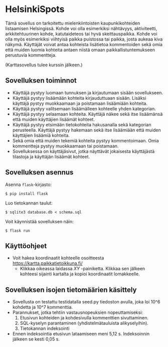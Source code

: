 # HelsinkiSpots

Tämä sovellus on tarkoitettu mielenkiintoisten kaupunkikohteiden listaamisen Helsingissä. Kohde voi olla esimerkiksi nähtävyys, aktiviteetti, arkkitehtuurinen kohde, katutaideteos tai hyvä skeittauspaikka. Kohde voi olla myös esimerkiksi viihtyisä paikka puistossa tai paikka, josta aukeaa kiva näkymä. Käyttäjät voivat antaa kohteista lisätietoa kommentoiden sekä omia että muiden luomia kohteita antaen niistä omaan paikkallistuntemukseen perustuvia kommentteja.

(Karttasovellus tulee kurssin jälkeen.)

## Sovelluksen toiminnot

- Käyttäjä pystyy luomaan tunnuksen ja kirjautumaan sisään sovellukseen.
- Käyttäjä pystyy lisäämään kohteita kirjauduttuaan sisään. Lisäksi käyttäjä pystyy muokkaamaan ja poistamaan lisäämiään kohteita.
- Käyttäjä pystyy valitsemaan lisäämälleen kohteelle yhden kategorian.
- Käyttäjä pystyy selaamaan kohteita. Käyttäjä näkee sekä itse lisäämänsä että muiden käyttäjien lisäämät kohteet.
- Käyttäjä pystyy etsimään tietokohteita hakusanalla sekä kategorian perusteella. Käyttäjä pystyy hakemaan sekä itse lisäämiään että muiden käyttäjien lisäämiä kohteita.
- Sekä omia että muiden tekemiä kohteita pystyy kommentoimaan. Omia kommentteja pystyy muokkaamaan tai poistamaan.
- Sovelluksessa on käyttäjäsivut, jotka näyttävät jokaisesta käyttäjästä tilastoja ja käyttäjän lisäämät kohteet.

## Sovelluksen asennus

Asenna `flask`-kirjasto:

```
$ pip install flask
```

Luo tietokannan taulut:

```
$ sqlite3 database.db < schema.sql
```

Voit käynnistää sovelluksen näin:

```
$ flask run
```

## Käyttöohjeet
- Voit hakea koordinaatit kohteelle osoitteesta https://kartta.paikkatietoikkuna.fi/
  - Klikkaa oikeassa laidassa *XY* -painiketta. Klikkaa sen jälkeen kohteesi sijainti kartalta ja kopioi koordinaatit lomakkeelle.

## Sovelluksen isojen tietomäärien käsittely
- Sovellusta on testattu testidatalla seed.py tiedoston avulla, joka loi 10^6 kohdetta ja 10^7 kommenttia.
- Parannukset, jotka tehtiin vastausnopeuksien nopeuttamiseksi:
  1. Etusivun kohteiden ja kohdesivulla kommenttien sivuttaminen.
  2. SQL-kyselyn parantaminen (yhdistelmätauluista alikyselyihin).
  3. Tietokannan indeksointi
- Ennen indeksointia etusivun lataamiseen meni 5,12 s. Indeksoinnin jälkeen se kesti 0,05 s.